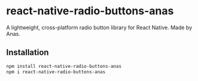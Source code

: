 # react-native-radio-buttons-anas

A lightweight, cross-platform radio button library for React Native.
Made by Anas.

## Installation
```bash
npm install react-native-radio-buttons-anas
npm i react-native-radio-buttons-anas
